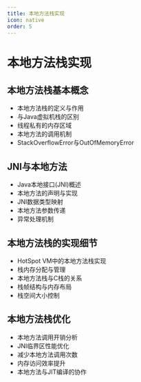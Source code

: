 ```yaml
---
title: 本地方法栈实现
icon: native
order: 5
---
```


# 本地方法栈实现

## 本地方法栈基本概念

- 本地方法栈的定义与作用
- 与Java虚拟机栈的区别
- 线程私有的内存区域
- 本地方法的调用机制
- StackOverflowError与OutOfMemoryError

## JNI与本地方法

- Java本地接口(JNI)概述
- 本地方法的声明与实现
- JNI数据类型映射
- 本地方法参数传递
- 异常处理机制

## 本地方法栈的实现细节

- HotSpot VM中的本地方法栈实现
- 栈内存分配与管理
- 本地方法栈与C栈的关系
- 栈帧结构与内存布局
- 栈空间大小控制

## 本地方法栈优化

- 本地方法调用开销分析
- JNI临界区性能优化
- 减少本地方法调用次数
- 内存访问效率提升
- 本地方法与JIT编译的协作
